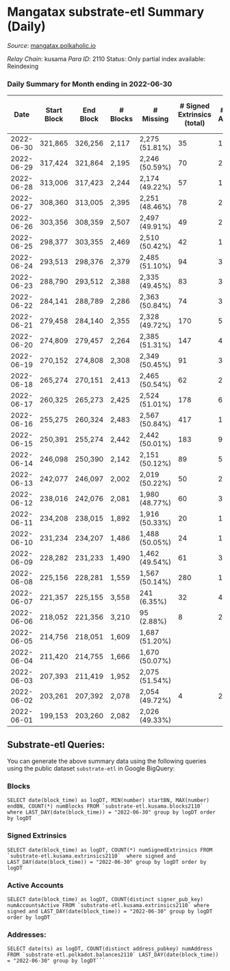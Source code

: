 # Mangatax substrate-etl Summary (Daily)

_Source_: [mangatax.polkaholic.io](https://mangatax.polkaholic.io)

*Relay Chain*: kusama
*Para ID*: 2110
Status: Only partial index available: Reindexing


### Daily Summary for Month ending in 2022-06-30


| Date | Start Block | End Block | # Blocks | # Missing | # Signed Extrinsics (total) | # Active Accounts | # Addresses with Balances | # Events | # Transfers | # XCM Transfers In | # XCM Transfers Out |
| ---- | ----------- | --------- | -------- | --------- | --------------------------- | ----------------- | ------------------------- | -------- | ----------- | ------------------ | ------------------- |
| 2022-06-30 | 321,865 | 326,256 | 2,117 | 2,275 (51.81%) | 35 | 15 | 1,158 | 4,321 |   | 5 ($114.67) |   |
| 2022-06-29 | 317,424 | 321,864 | 2,195 | 2,246 (50.59%) | 70 | 26 |  | 4,568 | 6  | 7 ($36,084.01) | 1 ($119.96) |
| 2022-06-28 | 313,006 | 317,423 | 2,244 | 2,174 (49.22%) | 57 | 18 |  | 4,639 | 2  | 3 ($5,458.63) |   |
| 2022-06-27 | 308,360 | 313,005 | 2,395 | 2,251 (48.46%) | 78 | 29 |  | 4,966 |   | 3 ($124.52) | 3 ($12,519.32) |
| 2022-06-26 | 303,356 | 308,359 | 2,507 | 2,497 (49.91%) | 49 | 23 |  | 5,151 |   | 1 ($20.39) |   |
| 2022-06-25 | 298,377 | 303,355 | 2,469 | 2,510 (50.42%) | 42 | 19 |  | 5,093 |   | 1 ($113.93) | 1 ($31.55) |
| 2022-06-24 | 293,513 | 298,376 | 2,379 | 2,485 (51.10%) | 94 | 39 |  | 4,937 |   | 3 ($33.56) |   |
| 2022-06-23 | 288,790 | 293,512 | 2,388 | 2,335 (49.45%) | 83 | 30 |  | 4,987 |   | 7 ($853.91) |   |
| 2022-06-22 | 284,141 | 288,789 | 2,286 | 2,363 (50.84%) | 74 | 35 |  | 4,745 |   | 3 ($542.71) |   |
| 2022-06-21 | 279,458 | 284,140 | 2,355 | 2,328 (49.72%) | 170 | 54 |  | 4,992 | 1  | 28 ($34,899.92) | 4 ($192.55) |
| 2022-06-20 | 274,809 | 279,457 | 2,264 | 2,385 (51.31%) | 147 | 48 |  | 4,760 |   | 15 ($4,305.72) | 1 ($10.44) |
| 2022-06-19 | 270,152 | 274,808 | 2,308 | 2,349 (50.45%) | 91 | 37 | 1,125 | 4,762 |   | 8 ($694.83) |   |
| 2022-06-18 | 265,274 | 270,151 | 2,413 | 2,465 (50.54%) | 62 | 21 |  | 4,999 |   | 8 ($251.41) |   |
| 2022-06-17 | 260,325 | 265,273 | 2,425 | 2,524 (51.01%) | 178 | 63 |  | 5,180 |   | 16 ($1,849.99) | 1 ($118.23) |
| 2022-06-16 | 255,275 | 260,324 | 2,483 | 2,567 (50.84%) | 417 | 138 |  | 5,589 |   | 53 ($14,389.31) | 5 ($991.84) |
| 2022-06-15 | 250,391 | 255,274 | 2,442 | 2,442 (50.01%) | 183 | 99 |  | 5,343 | 1  | 83 ($5,713.91) | 1 ($199.66) |
| 2022-06-14 | 246,098 | 250,390 | 2,142 | 2,151 (50.12%) | 89 | 56 |  | 4,512 |   | 65 ($436,359) |   |
| 2022-06-13 | 242,077 | 246,097 | 2,002 | 2,019 (50.22%) | 50 | 29 |  | 4,146 |   | 39 ($110,864) |   |
| 2022-06-12 | 238,016 | 242,076 | 2,081 | 1,980 (48.77%) | 60 | 37 |  | 4,312 |   | 34 ($11,005.68) |   |
| 2022-06-11 | 234,208 | 238,015 | 1,892 | 1,916 (50.33%) | 20 | 13 |  | 3,860 |   | 22 ($8,148.21) |   |
| 2022-06-10 | 231,234 | 234,207 | 1,486 | 1,488 (50.05%) | 24 | 15 |  | 3,059 |   | 9 ($5,071.24) | 1 ($64.00) |
| 2022-06-09 | 228,282 | 231,233 | 1,490 | 1,462 (49.54%) | 61 | 33 |  | 3,117 | 1  | 29 ($9,348.21) | 2 ($396.94) |
| 2022-06-08 | 225,156 | 228,281 | 1,559 | 1,567 (50.14%) | 280 | 127 |  | 4,626 | 9  | 138 ($42,721.78) | 1 ($22.01) |
| 2022-06-07 | 221,357 | 225,155 | 3,558 | 241 (6.35%) | 32 | 4 |  | 7,225 | 10  | 1 ($7.41) |   |
| 2022-06-06 | 218,052 | 221,356 | 3,210 | 95 (2.88%) | 8 | 2 |  | 6,475 | 2  |   |   |
| 2022-06-05 | 214,756 | 218,051 | 1,609 | 1,687 (51.20%) |  |  |  | 3,218 |   |   |   |
| 2022-06-04 | 211,420 | 214,755 | 1,666 | 1,670 (50.07%) |  |  |  | 3,345 |   |   |   |
| 2022-06-03 | 207,393 | 211,419 | 1,952 | 2,075 (51.54%) |  |  |  | 3,933 |   |   |   |
| 2022-06-02 | 203,261 | 207,392 | 2,078 | 2,054 (49.72%) | 4 | 2 |  | 4,194 | 1  | 1 ($1.45) |   |
| 2022-06-01 | 199,153 | 203,260 | 2,082 | 2,026 (49.33%) |  |  |  | 4,204 |   | 1 ($8.23) |   |

## Substrate-etl Queries:
You can generate the above summary data using the following queries using the public dataset `substrate-etl` in Google BigQuery:


### Blocks
```
SELECT date(block_time) as logDT, MIN(number) startBN, MAX(number) endBN, COUNT(*) numBlocks FROM `substrate-etl.kusama.blocks2110`  where LAST_DAY(date(block_time)) = "2022-06-30" group by logDT order by logDT
```


### Signed Extrinsics
```
SELECT date(block_time) as logDT, COUNT(*) numSignedExtrinsics FROM `substrate-etl.kusama.extrinsics2110`  where signed and LAST_DAY(date(block_time)) = "2022-06-30" group by logDT order by logDT
```


### Active Accounts
```
SELECT date(block_time) as logDT, COUNT(distinct signer_pub_key) numAccountsActive FROM `substrate-etl.kusama.extrinsics2110` where signed and LAST_DAY(date(block_time)) = "2022-06-30" group by logDT order by logDT
```


### Addresses:
```
SELECT date(ts) as logDT, COUNT(distinct address_pubkey) numAddress FROM `substrate-etl.polkadot.balances2110` LAST_DAY(date(block_time)) = "2022-06-30" group by logDT```

